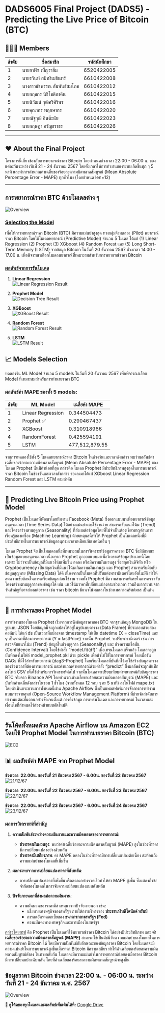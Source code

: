# DADS6005 Final Project (DADS5) - Predicting the Live Price of Bitcoin (BTC)

## 🧑‍🤝‍🧑 Members
| ลำดับ | ชื่อสมาชิก                   | รหัสนักศึกษา   |
|-------|----------------------------|----------------|
| 1     | นายฮาฟิซ เบ็ญราฮีม        | 6520422005     |
| 2     | นายรวีนท์ สมิทธิเมธินทร์   | 6610422008     |
| 3     | นางสาวธัชพรรณ สัมพันธ์สมโภช | 6610422012   |
| 4     | นายกฤชกร นิธิโชติภาคิน     | 6610422015     |
| 5     | นายนิวัฒน์ วุฒิศรีศิริพร   | 6610422016     |
| 6     | นายคุณากร พฤกษากร         | 6610422020     |
| 7     | นายณัฐวุฒิ อินต๊ะนัย       | 6610422023     |
| 8     | นายกฤษฎา อรัญชราธร        | 6610422026     |

---
## ❤️ About the Final Project

โครงการนี้เกี่ยวข้องกับการพยากรณ์ราคา Bitcoin โดยกำหนดช่วงเวลา 22:00 - 06:00 น. ของแต่ละวันระหว่างวันที่ 21 - 24 ธันวาคม 2567 โดยตั้งเวลาให้การทำงานของระบบเกิดขึ้นทุก ๆ 5 นาที และทำการคำนวณค่าเฉลี่ยของร้อยละความผิดพลาดสัมบูรณ์ (Mean Absolute Percentage Error - MAPE) ทุกชั่วโมง (โดยกำหนด len=12)

---
## การพยากรณ์ราคา BTC ด้วยโมเดลต่าง ๆ
![Overview](https://drive.google.com/uc?id=1f9ldfmz2gUWrgVchHNrQ8q9-hw-44iEN)

### <ins>  Selecting the Model </ins>
เพื่อให้การพยากรณ์ราคา Bitcoin (BTC) มีความแม่นยำสูงสุด ทางกลุ่มจึงทดลอง  (Pilot) พยากรณ์ราคา Bitcoin โดยใช้โมเดลพยากรณ์ (Predictive Model) จำนวน 5 โมเดล ได้แก่ (1) Linear Regression (2) Prophet (3) XGboost (4) Random Forest และ (5) Long Short-Term Memory (LSTM) จากข้อมูล Bitcoin ในวันที่ 20 ธันวาคม 2567 ช่วงเวลา 14.00 - 17.00 น. เพื่อพิจารณาเลือกโมเดลพยากรณ์ที่เหมาะสมสำหรับการพยากรณ์ราคา Bitcoin 

### <ins> ผลลัพธ์จากการรันโมเดล </ins>

1. **Linear Regression**  
   ![Linear Regression Result](https://drive.google.com/uc?id=1WaCaEiWSx5lahe--ZyHhfEW_5bw8VsHe)

2. **Prophet Model**  
   ![Decision Tree Result](https://drive.google.com/uc?id=1kLjx5wbf_SUw4tbYBS8OBgWtTh4c3QCY)

3. **XGBoost**  
   ![XGBoost Result](https://drive.google.com/uc?id=19qIAhTvp-4uQpVqjRoJsURy0oZP5EtQ7)

4. **Random Forest**  
   ![Random Forest Result](https://drive.google.com/uc?id=1AeYVEQ01OekuTwwJMK6gCRJz5mgrxuI6)

5. **LSTM**  
   ![LSTM Result](https://drive.google.com/uc?id=1ZlicYoEMlmfCIOELqmDPbtKtgU3L2NB2)


## 📈 Models Selection
ทดลองรัน ML Model จำนวน 5 models ในวันที่ 20 ธันวาคม 2567 เพื่อพิจารณาเลือก Model ที่เหมาะสมสำหรับการทำนายราคา BTC

### ผลลัพธ์ค่า MAPE ของทั้ง 5 models:
| ลำดับ | ML Model             | เฉลี่ยค่า MAPE       |
|-------|----------------------|--------------------|
| 1     | Linear Regression    | 0.344504473       |
| 2     | Prophet ✅            | 0.290467437       |
| 3     | XGBoost              | 0.310918966       |
| 4     | RandomForest         | 0.425594191       |
| 5     | LSTM                 | 477,512,879.55    |

จากการทดลองใช้ทั้ง 5 โมเดลพยากรณ์ราคา Bitcoin ในช่วงวันและเวลาดังกล่าว พบว่าผลลัพธ์ค่าเฉลี่ยของร้อยละความผิดพลาดสัมบูรณ์ (Mean Absolute Percentage Error - MAPE) ของโมเดล Prophet นั้นมีค่าน้อยที่สุด กล่าวคือ โมเดล Prophet มีประสิทธิภาพสูงสุดในการพยากรณ์ราคา Bitcoin ในช่วงวันและเวลาดังกล่าว รองลงมาได้แก่ XGboost Linear Regression Random Forest และ LSTM ตามลำดับ

---

## 🌟 Predicting Live Bitcoin Price using Prophet Model 

Prophet เป็นโมเดลที่พัฒนาโดยทีมงาน Facebook (Meta) ซึ่งออกแบบมาเพื่อพยากรณ์ข้อมูลอนุกรมเวลา (Time Series Data) ได้อย่างแม่นยำและใช้งานง่าย สามารถจับแนวโน้ม (Trend) และโครงสร้างตามฤดูกาล (Seasonality) ที่ส่งผลต่อข้อมูลโดยที่ไม่จำเป็นต้องเชี่ยวชาญด้านการเรียนรู้ของเครื่อง (Machine Learning) ด้วยเหตุผลนี้ทำให้ Prophet เป็นโมเดลหนึ่งที่มีประสิทธิภาพในการพยากรณ์ข้อมูลอนุกรมเวลาเหมือนกับเทคนิคอื่น ๆ

โมเดล Prophet จึงเป็นโมลเดลหนึ่งที่เหมาะสมในการวิเคราะห์ข้อมูลราคาของ BTC ซึ่งมีลักษณะเป็นข้อมูลแบบอนุกรมเวลา เนื่องจาก Prophet ถูกออกแบบมาเพื่อวิเคราะห์ข้อมูลประเภทนี้โดยเฉพาะ ไม่ว่าจะเป็นข้อมูลที่มีแนวโน้มเพิ่มขึ้น ลดลง หรือมีความผันผวนสูง ซึ่งสกุลเงินดิจิทัล หรือ Cryptocurrency เป็นสกุลเงินที่มีแนวโน้มเกิดความผันผวนสูง และ Prophet สามารถรับมือกับข้อมูลสูญหาย (Missing Data) ได้ดี เนื่องจากเป็นโมเดลที่ปรับแต่งพารามิเตอร์โดยอัตโนมัติ ทำให้ลดความซับซ้อนในการเตรียมข้อมูลก่อนใช้งาน รวมทั้ง Prophet มีความสามารถพิเศษในการตรวจจับโครงสร้างตามฤดูกาลของข้อมูลได้ เช่น แนวโน้มราคาที่เปลี่ยนแปลงตามช่วงเวลา รวมถึงผลกระทบจากวันสำคัญที่อาจส่งผลต่อราคา เช่น ราคา bitcoin มีแนวโน้มลดลงในช่วงเทศกาลคริสต์มาส เป็นต้น


---

## 🔮 การทำงานของ Prophet Model

การทำงานของโมเดล Prophet เริ่มจากการดึงข้อมูลราคาของ BTC จากฐานข้อมูล MongoDB ในรูปแบบ JSON โดยข้อมูลนี้จะถูกแปลงให้อยู่ในรูปแบบตาราง (Data Frame) ที่ประกอบด้วยสองคอลัมน์ ได้แก่ ds เป็นเวลาที่แปลงจาก timestamp ให้เป็น datetime (X = closeTime) และ y เป็นราคาที่ต้องการพยากรณ์ (Y = lastPrice) จากนั้น Prophet จะปรับพารามิเตอร์ เช่น การตรวจจับแนวโน้ม (Trend) ข้อมูลในช่วงฤดูกาล (Seasonality) และ ช่วงความเชื่อมั่น (Confidence Interval) โดยใช้คำสั่ง “model.fit(df)” เมื่อเทรนโมเดลเสร็จแล้ว โมเดลจะถูกบันทึกลงในไฟล์ model_prophet.pkl ด้วย pickle เพื่อนำไปใช้ในการพยากรณ์  โดยเมื่อรัน DAGs ที่มีไว้สำหรับพยากรณ์ (dag3-Prophet) โดยเรียกโมเดลที่บันทึกไว้มาใช้สร้างข้อมูลตารางของช่วงเวลาที่ต้องการพยากรณ์ และคำนวณค่าพยากรณ์ด้วยคำสั่ง “predict” ซึ่งผลลัพธ์จะถูกบันทึกลงไฟล์ CSV เพื่อใช้สำหรับการวิเคราะห์ต่อไป จากนั้นโมเดลจะเปรียบเทียบค่าพยากรณ์กับข้อมูลราคา BTC จริงจาก Binance API โดยคำนวณค่าเฉลี่ยของร้อยละความผิดพลาดสัมบูรณ์ (MAPE) และบันทึกค่าเฉลี่ยดังกล่าวในรอบ 1 ชั่วโมง (จากทั้งหมด 12 รอบ ๆ ละ 5 นาที) ลงในไฟล์ mape.txt โดยดำเนินกระบวนการทั้งหมดนี้ผ่าน Apache Airflow ซึ่งเป็นแพลตฟอร์มการจัดการการทำงานแบบกระจายศูนย์ (Open-Source Workflow Management Platform) ที่ช่วยจัดลำดับการทำงานแต่ละขั้นตอนอย่างชัดเจนตั้งแต่ การดึงข้อมูล การเทรนโมเดล และการพยากรณ์ ในเวลาและเงื่อนไขที่กำหนดไว้ล่วงหน้าแบบอัตโนมัติ

---
## รันโค้ดทั้งหมดด้วย Apache Airflow บน Amazon EC2 โดยใช้ Prophet Model ในการทำนายราคา Bitcoin (BTC)
![EC2](https://drive.google.com/uc?id=1dMTXIcNaa914zBxZm_qTu7C-je5MIzmd)


## 📊 ผลลัพธ์ค่า MAPE จาก Prophet Model

**ช่วงเวลา: 22.00น. ของวันที่ 21 ธันวาคม 2567 - 6.00น. ของวันที่ 22 ธันวาคม 2567**  
   ![21/12/67](https://drive.google.com/uc?id=1y-LmiSZlzC6S0aPdDUq3r_kTQRXAV0jh)

**ช่วงเวลา: 22.00น. ของวันที่ 22 ธันวาคม 2567 - 6.00น. ของวันที่ 23 ธันวาคม 2567**  
   ![22/12/67](https://drive.google.com/uc?id=1up1v7taT9rSKYBhyaI9GpyfLnOsaMrp8)

**ช่วงเวลา: 22.00น. ของวันที่ 23 ธันวาคม 2567 - 6.00น. ของวันที่ 24 ธันวาคม 2567**  
   ![23/12/67](https://drive.google.com/uc?id=19RU94p3jKaBHfF9Agtq_dBbwxN9sNF-s)

### ผลการวิเคราะห์ที่สำคัญ

1. **ความสัมพันธ์ระหว่างความผันผวนและความผิดพลาดของการพยากรณ์**:
   - **ช่วงราคาผันผวนสูง**: พบว่าค่าเฉลี่ยร้อยละความผิดพลาดสัมบูรณ์ (MAPE) สูงในช่วงที่ราคามีการเปลี่ยนแปลงอย่างฉับพลัน
   - **ช่วงราคามีเสถียรภาพ**: ค่า MAPE ลดลงในช่วงที่ราคามีการเปลี่ยนแปลงต่อเนื่อง สะท้อนถึงความแม่นยำของโมเดลที่เพิ่มขึ้น

2. **ผลกระทบจากการเปลี่ยนแปลงราคาที่ฉับพลัน**:
   - การเปลี่ยนแปลงราคาที่เพิ่มขึ้นหรือลดลงอย่างรวดเร็วทำให้ค่า MAPE สูงขึ้น ซึ่งแสดงถึงข้อจำกัดของโมเดลในการจับความเปลี่ยนแปลงแบบฉับพลัน

3. **ปัจจัยภายนอกที่ส่งผลต่อความผันผวน**:
   - ความผันผวนของราคามีสาเหตุมาจากปัจจัยภายนอก เช่น:
     - นโยบายเศรษฐกิจของสหรัฐฯ ภายใต้การบริหารของ **ประธานาธิบดีโดนัลด์ ทรัมป์**
     - การลดอัตราดอกเบี้ยของ **ธนาคารกลางสหรัฐฯ (Fed)**
     - ความมั่นคงทางเศรษฐกิจและการเมืองในสหรัฐฯ

<ins> กล่าวโดยสรุป</ins> คือ Prophet เป็นโมเดลที่ใช้พยากรณ์ราคา Bitcoin ได้อย่างมีประสิทธิภาพ และ **ค่าเฉลี่ยของร้อยละความผิดพลาดสัมบูรณ์ (MAPE)** สามารถใช้เป็นดัชนีวัดความแม่นยำของโมเดลในการพยากรณ์ราคา Bitcoin ได้ โดยมีความสัมพันธ์กับลักษณะของข้อมูลราคา Bitcoin โดยโมเดลจะมีความแม่นยำในการพยากรณ์สูงขึ้นเมื่อราคา Bitcoin มีความเสถียร ทำให้ค่าเฉลี่ยของร้อยละความผิดพลาดสัมบูรณ์ต่ำลง ในทางกลับกัน โมเดลจะมีความแม่นยำในการพยากรณ์น้อยลงเมื่อราคา Bitcoin มีการเปลี่ยนแปลงฉับพลัน โดยที่ค่าเฉลี่ยของร้อยละความผิดพลาดสัมบูรณ์จะสูงขึ้น



## ข้อมูลราคา Bitcoin ช่วงเวลา 22:00 น. - 06:00 น. ระหว่างวันที่ 21 - 24 ธันวาคม พ.ศ. 2567
![Overview](https://drive.google.com/uc?id=1oWz3KGCbxEzxho9VB_2PncsK-0C7sxay)


**🔗 ดูโค้ดของทุกโมเดลและผลลัพธ์เพิ่มเติมได้ที่:** [Google Drive](https://drive.google.com/drive/folders/1bSWRsJju8P64TNbWimIEthTEEHGv72Mj?usp=sharing )
